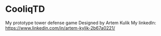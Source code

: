 # CooliqTD
My prototype tower defense game
Designed by Artem Kulik
My linkedln: https://www.linkedin.com/in/artem-kylik-2b67a0221/
